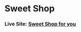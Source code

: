 <h1>Sweet Shop</h1>
<h3>Live Site: <a href="https://sweetforyou.netlify.app/">Sweet Shop for you</a></h3>